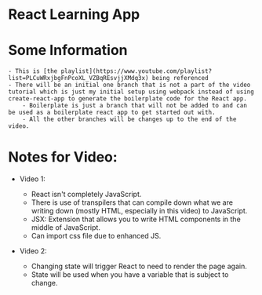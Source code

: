 # React Learning App

# Some Information

    - This is [the playlist](https://www.youtube.com/playlist?list=PLCuWRxjbgFnPcoXL_VZBqREsvjjXMdq3x) being referenced
    - There will be an initial one branch that is not a part of the video tutorial which is just my initial setup using webpack instead of using create-react-app to generate the boilerplate code for the React app.
        - Boilerplate is just a branch that will not be added to and can be used as a boilerplate react app to get started out with.
        - All the other branches will be changes up to the end of the video.

# Notes for Video:

- Video 1:

  - React isn't completely JavaScript.
  - There is use of transpilers that can compile down what we are writing down (mostly HTML, especially in this video) to JavaScript.
  - JSX: Extension that allows you to write HTML components in the middle of JavaScript.
  - Can import css file due to enhanced JS.

- Video 2:
  - Changing state will trigger React to need to render the page again.
  - State will be used when you have a variable that is subject to change.
